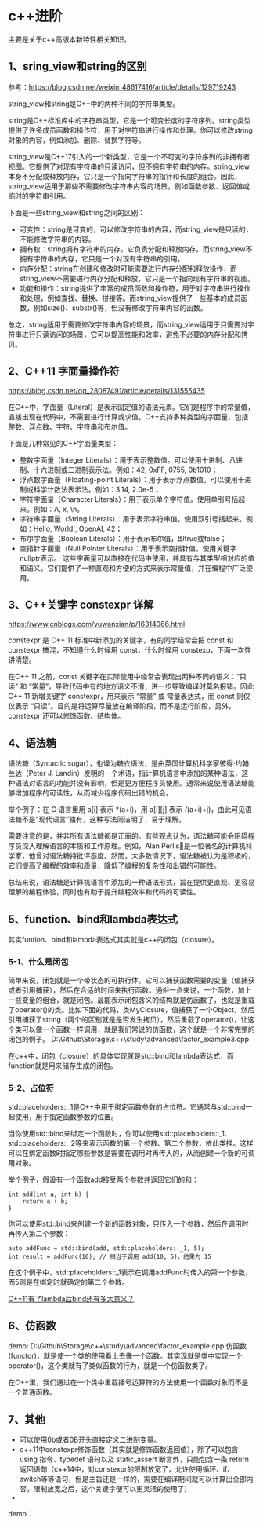 # c++进阶
主要是关于c++高版本新特性相关知识。

## 1、sring_view和string的区别
参考：https://blog.csdn.net/weixin_48617416/article/details/129719243

string_view和string是C++中的两种不同的字符串类型。

string是C++标准库中的字符串类型，它是一个可变长度的字符序列。string类型提供了许多成员函数和操作符，用于对字符串进行操作和处理。你可以修改string对象的内容，例如添加、删除、替换字符等。

string_view是C++17引入的一个新类型，它是一个不可变的字符序列的非拥有者视图。它提供了对现有字符串的只读访问，但不拥有字符串的内存。string_view本身不分配或释放内存，它只是一个指向字符串的指针和长度的组合。因此，string_view适用于那些不需要修改字符串内容的场景，例如函数参数、返回值或临时的字符串引用。

下面是一些string_view和string之间的区别：

- 可变性：string是可变的，可以修改字符串的内容，而string_view是只读的，不能修改字符串的内容。
- 拥有权：string拥有字符串的内存，它负责分配和释放内存。而string_view不拥有字符串的内存，它只是一个对现有字符串的引用。
- 内存分配：string在创建和修改时可能需要进行内存分配和释放操作，而string_view不需要进行内存分配和释放，它只是一个指向现有字符串的视图。
- 功能和操作：string提供了丰富的成员函数和操作符，用于对字符串进行操作和处理，例如查找、替换、拼接等。而string_view提供了一些基本的成员函数，例如size()、substr()等，但没有修改字符串内容的函数。

总之，string适用于需要修改字符串内容的场景，而string_view适用于只需要对字符串进行只读访问的场景，它可以提高性能和效率，避免不必要的内存分配和拷贝。

## 2、C++11 字面量操作符
https://blog.csdn.net/qq_28087491/article/details/131555435

在C++中，字面量（Literal）是表示固定值的语法元素。它们是程序中的常量值，直接出现在代码中，不需要进行计算或求值。C++支持多种类型的字面量，包括整数、浮点数、字符、字符串和布尔值。

下面是几种常见的C++字面量类型：
- 整数字面量（Integer Literals）：用于表示整数值。可以使用十进制、八进制、十六进制或二进制表示法。例如：42, 0xFF, 0755, 0b1010；
- 浮点数字面量（Floating-point Literals）：用于表示浮点数值。可以使用十进制或科学计数法表示法。例如：3.14, 2.0e-5；
- 字符字面量（Character Literals）：用于表示单个字符值。使用单引号括起来。例如：A, x, \n。
- 字符串字面量（String Literals）：用于表示字符串值。使用双引号括起来。例如：Hello, World!, OpenAI, 42；
- 布尔字面量（Boolean Literals）：用于表示布尔值，即true或false；
- 空指针字面量（Null Pointer Literals）：用于表示空指针值。使用关键字nullptr表示。
这些字面量可以直接在代码中使用，并具有与其类型相对应的值和语义。它们提供了一种直观和方便的方式来表示常量值，并在编程中广泛使用。

## 3、C++关键字 constexpr 详解
https://www.cnblogs.com/yuwanxian/p/16314066.html

constexpr 是 C++ 11 标准中新添加的关键字，有的同学经常会把 const 和 constexpr 搞混，不知道什么时候用 const，什么时候用 constexp，下面一次性讲清楚。

在C++ 11 之前，const 关键字在实际使用中经常会表现出两种不同的语义：“只读” 和 “常量”，导致代码中有的地方语义不清，进一步导致编译时莫名报错。因此 C++ 11 新增关键字 constexpr，用来表示 “常量” 或 常量表达式，而 const 则仅仅表示 “只读”。目的是将运算尽量放在编译阶段，而不是运行阶段，另外，constexpr 还可以修饰函数、结构体。

## 4、语法糖
语法糖（Syntactic sugar），也译为糖衣语法，是由英国计算机科学家彼得·约翰·兰达（Peter J. Landin）发明的一个术语，指计算机语言中添加的某种语法，这种语法对语言的功能并没有影响，但是更方便程序员使用。通常来说使用语法糖能够增加程序的可读性，从而减少程序代码出错的机会。

举个例子：在 C 语言里用 a[i] 表示 *(a+i)，用 a[i][j] 表示 *(*(a+i)+j)，由此可见语法糖不是“现代语言”独有，这种写法简洁明了，易于理解。

需要注意的是，并非所有语法糖都是正面的。有些观点认为，语法糖可能会阻碍程序员深入理解语言的本质和工作原理。例如，Alan Perlis是一位著名的计算机科学家，他曾对语法糖持批评态度。然而，大多数情况下，语法糖被认为是积极的，它们提高了编程的效率和质量，降低了编程的复杂性和出错的可能性。

总结来说，语法糖是计算机语言中添加的一种语法形式，旨在提供更直观、更容易理解的编程体验，同时也有助于提升编程效率和代码的可读性。

## 5、function、bind和lambda表达式
其实funtion、bind和lambda表达式其实就是c++的闭包（closure）。

### 5-1、什么是闭包
简单来说，闭包就是一个带状态的可执行体。它可以捕获函数需要的变量（值捕获或者引用捕获），然后在合适的时间来执行函数。通俗一点来说，一个函数，加上一些变量的组合，就是闭包。最能表示闭包含义的结构就是仿函数了，也就是重载了operator()的类。比如下面的代码，类MyClosure，值捕获了一个Object，然后引用捕获了string（两个的区别就是是否发生拷贝），然后重载了operator()，让这个类可以像一个函数一样调用，就是我们常说的仿函数，这个就是一个非常完整的闭包的例子。
D:\Github\Storage\c++\study\advanced\factor_example3.cpp

在c++中，闭包（closure）的具体实现就是std::bind和lambda表达式，而function就是用来储存生成的闭包。

### 5-2、占位符
std::placeholders::_1是C++中用于绑定函数参数的占位符。它通常与std::bind一起使用，用于指定函数参数的位置。

当你使用std::bind来绑定一个函数时，你可以使用std::placeholders::_1、std::placeholders::_2等来表示函数的第一个参数、第二个参数，依此类推。这样可以在绑定函数时指定哪些参数是需要在调用时再传入的，从而创建一个新的可调用对象。

举个例子，假设有一个函数add接受两个参数并返回它们的和：
```
int add(int a, int b) {
    return a + b;
}
```

你可以使用std::bind来创建一个新的函数对象，只传入一个参数，然后在调用时再传入第二个参数：
```
auto addFunc = std::bind(add, std::placeholders::_1, 5);
int result = addFunc(10); // 相当于调用 add(10, 5)，结果为 15
```
在这个例子中，std::placeholders::_1表示在调用addFunc时传入的第一个参数，而5则是在绑定时就确定的第二个参数。

[C++11有了lambda后bind还有多大意义？](https://www.zhihu.com/question/38097768)

## 6、仿函数
demo: D:\Github\Storage\c++\study\advanced\factor_example.cpp
仿函数(functor)，就是使一个类的使用看上去像一个函数。其实现就是类中实现一个operator()，这个类就有了类似函数的行为，就是一个仿函数类了。

在C++里，我们通过在一个类中重载括号运算符的方法使用一个函数对象而不是一个普通函数。

## 7、其他
- 可以使用0b或者0B开头直接定义二进制变量。
- c++11中constexpr修饰函数（其实就是修饰函数返回值），除了可以包含 using 指令、typedef 语句以及 static_assert 断言外，只能包含一条 return 返回语句（c++14中，对constexpr的限制放宽了，允许使用循环、if、switch等等语句，但是主旨还是一样的，需要在编译期间就可以计算出全部内容，限制放宽之后，这个关键字便可以更灵活的使用了）
- 

demo：